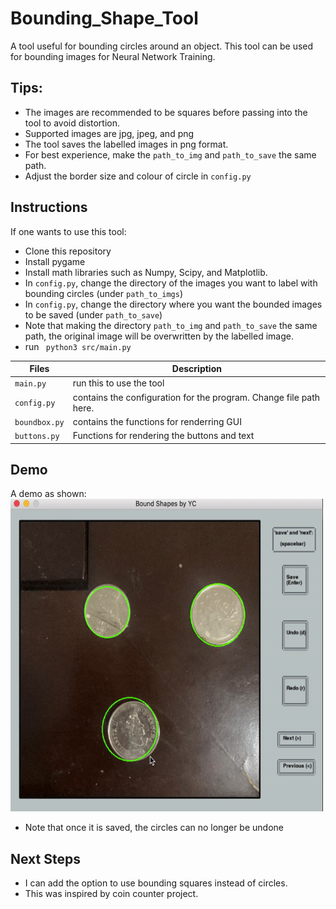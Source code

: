 # Bounding_Shape_Tool
A tool useful for bounding circles around an object. This tool can be used for bounding images for Neural Network Training.              
## Tips:
- The images are recommended to be squares before passing into the tool to avoid distortion.
- Supported images are jpg, jpeg, and png
- The tool saves the labelled images in png format.
- For best experience, make the  ```path_to_img``` and ```path_to_save``` the same path.
- Adjust the border size and colour of circle in  ```config.py```
## Instructions
If one wants to use this tool:
- Clone this repository
- Install pygame
- Install math libraries such as Numpy, Scipy, and Matplotlib.
- In ```config.py```, change the directory of the images you want to label with bounding circles (under ```path_to_imgs```)
- In ```config.py```, change the directory where you want the bounded images to be saved (under ```path_to_save```)
- Note that making the directory ```path_to_img``` and ```path_to_save``` the same path, the original image will be overwritten by the labelled image.
- run   ``` python3 src/main.py```


| Files| Description|
|-----|-------------|
| ```main.py```| run this to use the tool|
| ```config.py``` | contains the configuration for the program. Change file path here.|
|```boundbox.py```| contains the functions for renderring GUI|
|```buttons.py ```| Functions for rendering the buttons and text|

## Demo
A demo as shown:                                
<img src = "https://github.com/yvielcastillejos/Bounding_Shape_Tool/blob/main/Bound.gif" width = "500" height = "500">
- Note that once it is saved, the circles can no longer be undone
## Next Steps
- I can add the option to use bounding squares instead of circles.
- This was inspired by coin counter project.
